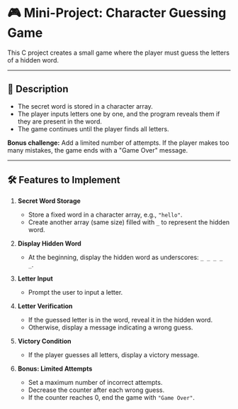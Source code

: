 # 🎮 Mini-Project: Character Guessing Game

This C project creates a small game where the player must guess the letters of a hidden word.  

---

## 📝 Description

- The secret word is stored in a character array.  
- The player inputs letters one by one, and the program reveals them if they are present in the word.  
- The game continues until the player finds all letters.  

**Bonus challenge:** Add a limited number of attempts. If the player makes too many mistakes, the game ends with a "Game Over" message.  

---

## 🛠️ Features to Implement

1. **Secret Word Storage**  
   - Store a fixed word in a character array, e.g., `"hello"`.  
   - Create another array (same size) filled with `_` to represent the hidden word.

2. **Display Hidden Word**  
   - At the beginning, display the hidden word as underscores: `_ _ _ _ _`.

3. **Letter Input**  
   - Prompt the user to input a letter.

4. **Letter Verification**  
   - If the guessed letter is in the word, reveal it in the hidden word.  
   - Otherwise, display a message indicating a wrong guess.

5. **Victory Condition**  
   - If the player guesses all letters, display a victory message.

6. **Bonus: Limited Attempts**  
   - Set a maximum number of incorrect attempts.  
   - Decrease the counter after each wrong guess.  
   - If the counter reaches 0, end the game with `"Game Over"`.
